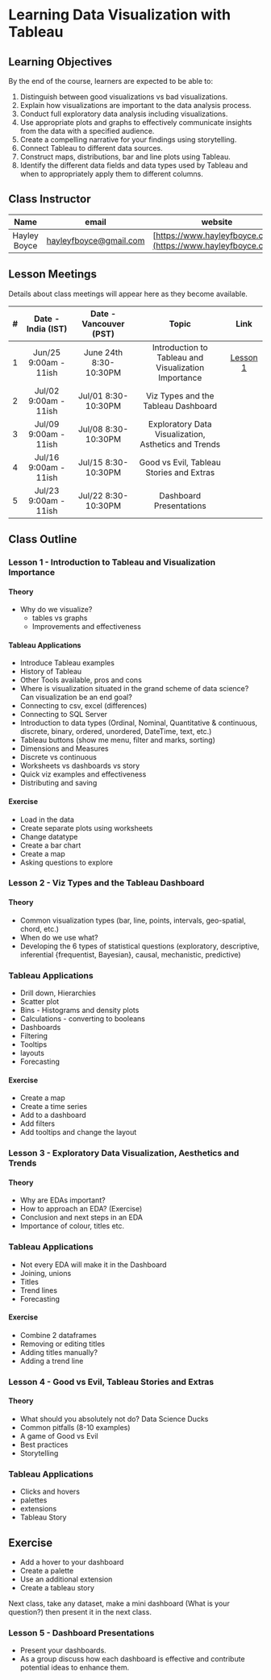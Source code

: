 # Learning Data Visualization with Tableau 

## Learning Objectives

By the end of the course, learners are expected to be able to:

1. Distinguish between good visualizations vs bad visualizations.
2. Explain how visualizations are important to the data analysis process. 
3. Conduct full exploratory data analysis including visualizations. 
4. Use appropriate plots and graphs to effectively communicate insights from the data with a specified audience.
5. Create a compelling narrative for your findings using storytelling.
6. Connect Tableau to different data sources.
7. Construct maps, distributions, bar and line plots using Tableau.
8. Identify the different data fields and data types used by Tableau and when to appropriately apply them to different columns.  

## Class Instructor 

| Name         |  email | website |
| :---:        | :---:  | :---:  | 
| Hayley Boyce | hayleyfboyce@gmail.com | [https://www.hayleyfboyce.com/](https://www.hayleyfboyce.com/)|

## Lesson Meetings

Details about class meetings will appear here as they become available.

|  #   | Date - India (IST) | Date - Vancouver (PST) | Topic | Link |
| :---: | :---: | :---: | :---: | :---:|
| 1  | Jun/25 9:00am - 11ish  |June 24th 8:30-10:30PM  | Introduction to Tableau and Visualization Importance | [Lesson 1]()|
| 2 | Jul/02 9:00am - 11ish  |Jul/01 8:30-10:30PM  | Viz Types and the Tableau Dashboard  |  | 
| 3 | Jul/09 9:00am - 11ish  |Jul/08 8:30-10:30PM  |  Exploratory Data Visualization, Asthetics and Trends |  | 
| 4 | Jul/16 9:00am - 11ish  |Jul/15 8:30-10:30PM  |  Good vs Evil, Tableau Stories and Extras  |  | 
| 5 | Jul/23 9:00am - 11ish  |Jul/22 8:30-10:30PM  |  Dashboard Presentations | |
## Class Outline

### Lesson 1 - Introduction to Tableau and Visualization Importance
#### Theory 
- Why do we visualize?  
    - tables vs graphs
    - Improvements and effectiveness

#### Tableau Applications 
- Introduce Tableau examples
- History of Tableau
- Other Tools available, pros and cons
- Where is visualization situated in the grand scheme of data science? Can visualization be an end goal?
- Connecting to csv, excel (differences)
- Connecting to SQL Server
- Introduction to data types (Ordinal, Nominal, Quantitative & continuous, discrete, binary, ordered, unordered, DateTime, text, etc.)
- Tableau buttons (show me menu, filter and marks, sorting)
- Dimensions and Measures
- Discrete vs continuous
- Worksheets vs dashboards vs story
- Quick viz examples and effectiveness 
- Distributing and saving

#### Exercise 

- Load in the data 
- Create separate plots using worksheets 
- Change datatype
- Create a bar chart 
- Create a map
- Asking questions to explore

### Lesson 2 - Viz Types and the Tableau Dashboard

#### Theory 

- Common visualization types (bar, line, points, intervals, geo-spatial, chord, etc.)
- When do we use what?
- Developing the 6 types of statistical questions (exploratory, descriptive, inferential {frequentist, Bayesian}, causal, mechanistic, predictive)

### Tableau Applications 

- Drill down, Hierarchies 
- Scatter plot 
- Bins - Histograms and density plots 
- Calculations - converting to booleans 
- Dashboards
- Filtering 
- Tooltips 
- layouts 
- Forecasting

#### Exercise 

- Create a map
- Create a time series
- Add to a dashboard
- Add filters 
- Add tooltips and change the layout

### Lesson 3 - Exploratory Data Visualization, Aesthetics and Trends

#### Theory 

- Why are EDAs important?
- How to approach an EDA? (Exercise)
- Conclusion and next steps in an EDA  
- Importance of colour, titles etc. 


### Tableau Applications 

- Not every EDA will make it in the Dashboard
- Joining, unions 
- Titles
- Trend lines
- Forecasting 

#### Exercise
- Combine 2 dataframes
- Removing or editing titles 
- Adding titles manually? 
- Adding a trend line 

### Lesson 4 - Good vs Evil, Tableau Stories and Extras

#### Theory 

- What should you absolutely not do? Data Science Ducks
- Common pitfalls (8-10 examples)
- A game of Good vs Evil
- Best practices
- Storytelling 
### Tableau Applications 

- Clicks and hovers 
- palettes 
- extensions  
- Tableau Story

## Exercise 
- Add a hover to your dashboard
- Create a palette 
- Use an additional extension 
- Create a tableau story 

Next class, take any dataset, make a mini dashboard (What is your question?) then present it in the next class. 
### Lesson 5 - Dashboard Presentations

- Present your dashboards.
- As a group discuss how each dashboard is effective and contribute potential ideas to enhance them.  
